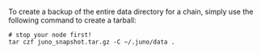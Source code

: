 To create a backup of the entire data directory for a chain, simply use the following command to create a tarball:

```shell
# stop your node first!
tar czf juno_snapshot.tar.gz -C ~/.juno/data .
```

<br>
